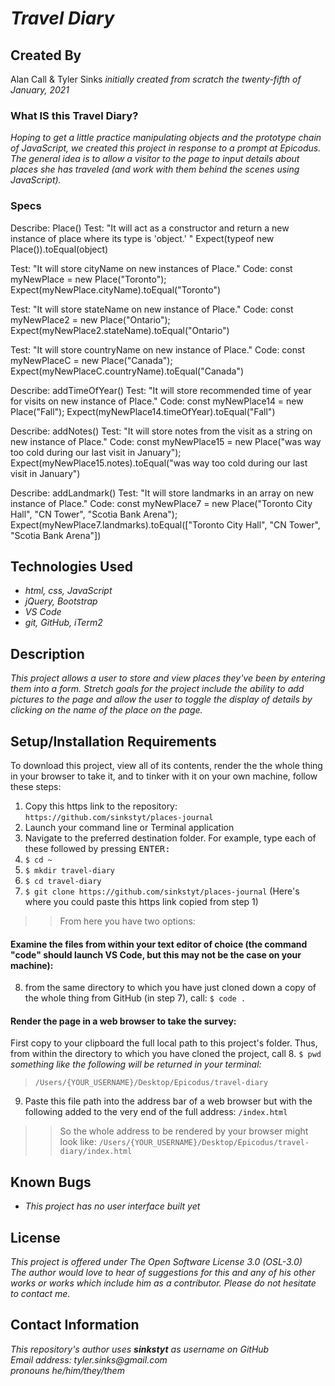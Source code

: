 # _Travel Diary_

## Created By
Alan Call & Tyler Sinks
_initially created from scratch the twenty-fifth of January, 2021_

### What **IS** this Travel Diary?
_Hoping to get a little practice manipulating objects and the prototype chain of JavaScript, we created this project in response to a prompt at Epicodus. The general idea is to allow a visitor to the page to input details about places she has traveled (and work with them behind the scenes using JavaScript)._

### Specs

Describe: Place()
Test: "It will act as a constructor and return a new instance of place where its type is 'object.' "
Expect(typeof new Place()).toEqual(object)

Test: "It will store cityName on new instances of Place."
Code: const myNewPlace = new Place("Toronto");
Expect(myNewPlace.cityName).toEqual("Toronto")

Test: "It will store stateName on new instance of Place."
Code: const myNewPlace2 = new Place("Ontario");
Expect(myNewPlace2.stateName).toEqual("Ontario")

Test: "It will store countryName on new instance of Place."
Code: const myNewPlaceC = new Place("Canada");
Expect(myNewPlaceC.countryName).toEqual("Canada")

Describe: addTimeOfYear()
Test: "It will store recommended time of year for visits on new instance of Place."
Code: const myNewPlace14 = new Place("Fall");
Expect(myNewPlace14.timeOfYear).toEqual("Fall")

Describe: addNotes()
Test: "It will store notes from the visit as a string on new instance of Place."
Code: const myNewPlace15 = new Place("was way too cold during our last visit in January");
Expect(myNewPlace15.notes).toEqual("was way too cold during our last visit in January")

Describe: addLandmark()
Test: "It will store landmarks in an array on new instance of Place."
Code: const myNewPlace7 = new Place("Toronto City Hall", "CN Tower", "Scotia Bank Arena");
Expect(myNewPlace7.landmarks).toEqual(["Toronto City Hall", "CN Tower", "Scotia Bank Arena"])

## Technologies Used

* _html, css, JavaScript_
* _jQuery, Bootstrap_
* _VS Code_
* _git, GitHub, iTerm2_

## Description
_This project allows a user to store and view places they've been by entering them into a form. Stretch goals for the project include the ability to add pictures to the page and allow the user to toggle the display of details by clicking on the name of the place on the page._

## Setup/Installation Requirements
To download this project, view all of its contents, render the the whole thing in your browser to take it, and to tinker with it on your own machine, follow these steps:
1. Copy this https link to the repository: `https://github.com/sinkstyt/places-journal`
2. Launch your command line or Terminal application
3. Navigate to the preferred destination folder. For example, type each of these followed by pressing <kbd>ENTER</kdb>:
4. `$ cd ~`
5. `$ mkdir travel-diary`
6. `$ cd travel-diary`
7. `$ git clone https://github.com/sinkstyt/places-journal` (Here's where you could paste this https link copied from step 1)

> > From here you have two options:
#### Examine the files from within your text editor of choice (the command "code" should launch VS Code, but this may not be the case on your machine):
8. from the same directory to which you have just cloned down a copy of the whole thing from GitHub (in step 7), call:
`$ code .`

#### Render the page in a web browser to take the survey:
First copy to your clipboard the full local path to this project's folder. Thus, from within the directory to which you have cloned the project, call
8. `$ pwd`
_something like the following will be returned in your terminal:_
> `/Users/{YOUR_USERNAME}/Desktop/Epicodus/travel-diary`
9. Paste this file path into the address bar of a web browser but with the following added to the very end of the full address:
`/index.html`
> > So the whole address to be rendered by your browser might look like:
`/Users/{YOUR_USERNAME}/Desktop/Epicodus/travel-diary/index.html`

## Known Bugs

* _This project has no user interface built yet_

## License
_This project is offered under The Open Software License 3.0 (OSL-3.0)_<br>
_The author would love to hear of suggestions for this and any of his other works or works which include him as a contributor. Please do not hesitate to contact me._<br>

## Contact Information

_This repository's author uses **sinkstyt** as username on GitHub_<br>
_Email address: tyler.sinks@gmail.com_<br>
_pronouns he/him/they/them_<br>